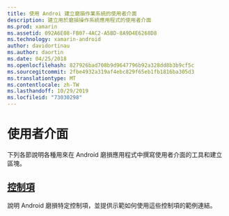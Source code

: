```yaml
---
title: 使用 Androi 建立磨損作業系統的使用者介面
description: 建立用於磨損操作系統應用程式的使用者介面
ms.prod: xamarin
ms.assetid: 092A6E08-FB07-4AC2-A5BD-8A9D4E6268D8
ms.technology: xamarin-android
author: davidortinau
ms.author: daortin
ms.date: 04/25/2018
ms.openlocfilehash: 827926bad708b9d9647796b92a328dd8b3b9cf5c
ms.sourcegitcommit: 2fbe4932a319af4ebc829f65eb1fb1816ba305d3
ms.translationtype: MT
ms.contentlocale: zh-TW
ms.lasthandoff: 10/29/2019
ms.locfileid: "73030298"
---
```

# <a name="user-interface"></a>使用者介面

下列各節說明各種用來在 Android 磨損應用程式中撰寫使用者介面的工具和建立區塊。

## <a name="controlsandroidwearuser-interfacecontrolsindexmd"></a>[控制項](~/android/wear/user-interface/controls/index.md)

說明 Android 磨損特定控制項，並提供示範如何使用這些控制項的範例連結。
